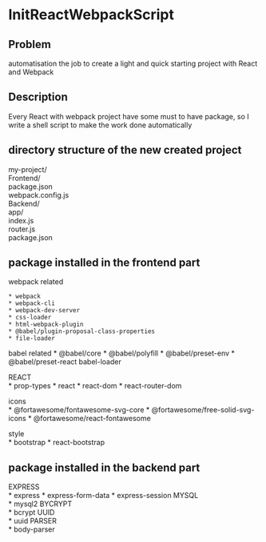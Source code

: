 # InitReactWebpackScript

## Problem
automatisation the job to create a light and quick starting project with React and Webpack

## Description
Every React with webpack project have some must to have package, so I write a shell script to make the work done automatically

## directory structure of the new created project
my-project/  
    Frontend/   
        package.json   
        webpack.config.js   
    Backend/   
        app/  
        index.js  
        router.js  
        package.json  

## package installed in the frontend part
webpack related   

    * webpack 
    * webpack-cli 
    * webpack-dev-server 
    * css-loader 
    * html-webpack-plugin 
    * @babel/plugin-proposal-class-properties 
    * file-loader

babel related 
    * @babel/core 
    * @babel/polyfill 
    * @babel/preset-env 
    * @babel/preset-react babel-loader

REACT   
    * prop-types 
    * react 
    * react-dom 
    * react-router-dom

icons   
    * @fortawesome/fontawesome-svg-core 
    * @fortawesome/free-solid-svg-icons 
    * @fortawesome/react-fontawesome

style   
    * bootstrap 
    * react-bootstrap

## package installed in the backend part
EXPRESS  
    * express 
    * express-form-data 
    * express-session
MYSQL   
    * mysql2
BYCRYPT   
    * bcrypt
UUID   
    * uuid
PARSER   
    * body-parser

